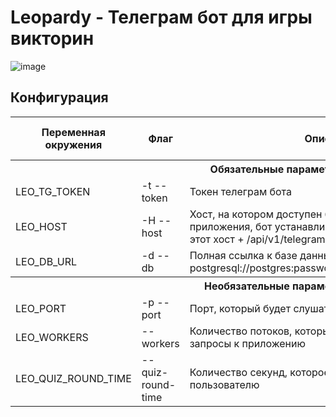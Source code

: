 # Leopardy - Телеграм бот для игры викторин

![image](https://user-images.githubusercontent.com/7967826/200128044-44605293-c188-422a-af1a-9609113b0f36.png)

## Конфигурация

<table>
    <tr>
        <th>Переменная окружения</th>
        <th>Флаг</th>
        <th>Описание</th>
        <th>Значение по умолчанию</th>
    </tr>
    <tr>
        <th colspan=4>Обязательные параметры</th>
    </tr>
    <tr>
        <td>LEO_TG_TOKEN</td>
        <td>-t --token</td>
        <td>Токен телеграм бота</td>
        <td></td>
    </tr>
    <tr>
        <td>LEO_HOST</td>
        <td>-H --host</td>
        <td>Хост, на котором доступен бот. При запуске приложения, бот устанавливает телеграм вебхук на этот хост + /api/v1/telegram</td>
        <td></td>
    </tr>
    <tr>
        <td>LEO_DB_URL</td>
        <td>-d --db</td>
        <td>Полная ссылка к базе данных (напр. postgresql://postgres:password@localhost:5432/leopardy)</td>
        <td></td>
    </tr>
    <tr>
        <th colspan=4>Необязательные параметры</th>
    </tr>
    <tr>
        <td>LEO_PORT</td>
        <td>-p --port</td>
        <td>Порт, который будет слушать веб сервер бота</td>
        <td>8888</td>
    </tr>
    <tr>
        <td>LEO_WORKERS</td>
        <td>--workers</td>
        <td>Количество потоков, которые будут обрабатывать запросы к приложению</td>
        <td>4</td>
    </tr>
    <tr>
        <td>LEO_QUIZ_ROUND_TIME</td>
        <td>--quiz-round-time</td>
        <td>Количество секунд, которое дается на ответ пользователю</td>
        <td>15</td>
    </tr>
</table>
